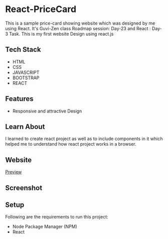 # React-PriceCard
<p>This is a sample price-card showing website which was designed by me using React. It's Guvi-Zen class Roadmap session: Day-23 and React : Day-3 Task. This is my first website Design using react.js</p>

## Tech Stack
<ul>
  <li>HTML</li>
  <li>CSS</li>
  <li>JAVASCRIPT</li>
  <li>BOOTSTRAP</li>
  <li>REACT</li>
</ul>

## Features
<ul>
  <li>Responsive and attractive Design</li>
</ul>

## Learn About
<p>I learned to create react project as well as to include components in it which helped me to understand how react project works in a browser.</p>



## Website
<a href="https://react-shopping-cart-fsd.netlify.app/" target="_blank">Preview</a>

## Screenshot


## Setup
<p>Following are the requirements to run this project:</p>
<ul>
  <li>Node Package Manager (NPM)</li>
  <li>React</li>
</ul>
